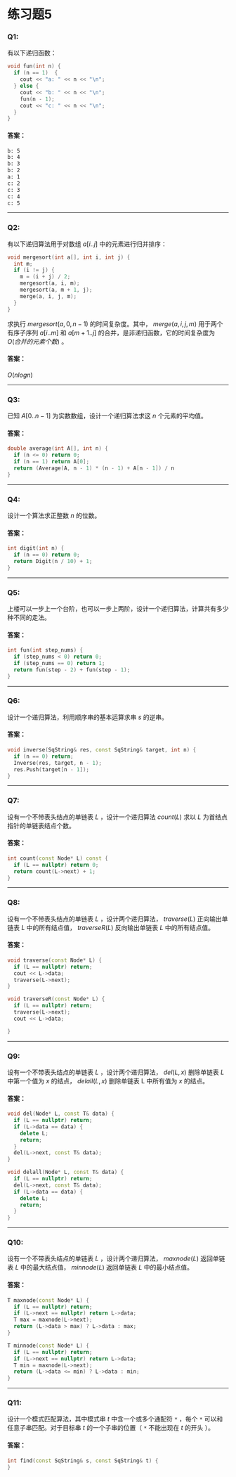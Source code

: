 # 练习题5

### Q1:
有以下递归函数：
```cpp
void fun(int n) {
  if (n == 1)  {
    cout << "a: " << n << "\n";
  } else {
    cout << "b: " << n << "\n";
    fun(n - 1);
    cout << "c: " << n << "\n";
  }
}
```

#### 答案：
```sh
b: 5
b: 4
b: 3
b: 2
a: 1
c: 2
c: 3
c: 4
c: 5
```

---

### Q2:
有以下递归算法用于对数组 $a[i..j]$ 中的元素进行归并排序：
```cpp
void mergesort(int a[], int i, int j) {
  int m;
  if (i != j) {
    m = (i + j) / 2;
    mergesort(a, i, m);
    mergesort(a, m + 1, j);
    merge(a, i, j, m);
  }
}
```
求执行 $mergesort(a, 0, n - 1)$ 的时间复杂度。其中， $merge(a, i, j, m)$ 用于两个有序子序列 $a[i..m]$ 和 $a[m + 1..j]$ 的合并，是非递归函数，它的时间复杂度为 $O(合并的元素个数)$ 。

#### 答案：
$O(nlogn)$

---

### Q3:
已知 $A[0..n-1]$ 为实数数组，设计一个递归算法求这 $n$ 个元素的平均值。


#### 答案：
```cpp
double average(int A[], int n) {
  if (n <= 0) return 0;
  if (n == 1) return A[0];
  return (Average(A, n - 1) * (n - 1) + A[n - 1]) / n
}
```

---

### Q4:
设计一个算法求正整数 $n$ 的位数。

#### 答案：
```cpp
int digit(int n) {
  if (n == 0) return 0;
  return Digit(n / 10) + 1;
}
```

---

### Q5:
上楼可以一步上一个台阶，也可以一步上两阶，设计一个递归算法，计算共有多少种不同的走法。

#### 答案：
```cpp
int fun(int step_nums) {
  if (step_nums < 0) return 0;
  if (step_nums == 0) return 1;
  return fun(step - 2) + fun(step - 1);
}
```

---

### Q6:
设计一个递归算法，利用顺序串的基本运算求串 $s$ 的逆串。

#### 答案：
```cpp
void inverse(SqString& res, const SqString& target, int n) {
  if (n == 0) return;
  Inverse(res, target, n - 1);
  res.Push(target[n - 1]);
}
```

---

### Q7:
设有一个不带表头结点的单链表 $L$ ，设计一个递归算法 $count(L)$ 求以 $L$ 为首结点指针的单链表结点个数。

#### 答案：
```cpp
int count(const Node* L) const {
  if (L == nullptr) return 0;
  return count(L->next) + 1;
}
```

---

### Q8:
设有一个不带表头结点的单链表 $L$ ，设计两个递归算法， $traverse(L)$ 正向输出单链表 $L$ 中的所有结点值， $traverseR(L)$ 反向输出单链表 $L$ 中的所有结点值。


#### 答案：
```cpp
void traverse(const Node* L) {
  if (L == nullptr) return;
  cout << L->data;
  traverse(L->next);
}

void traverseR(const Node* L) {
  if (L == nullptr) return;
  traverse(L->next);
  cout << L->data;

}
```

---

### Q9:
设有一个不带表头结点的单链表 $L$ ，设计两个递归算法， $del(L, x)$ 删除单链表 $L$ 中第一个值为 $x$ 的结点， $delall(L, x)$ 删除单链表 L 中所有值为 $x$ 的结点。

#### 答案：
```cpp
void del(Node* L, const T& data) {
  if (L == nullptr) return;
  if (L->data == data) {
    delete L;
    return;
  }
  del(L->next, const T& data);
}

void delall(Node* L, const T& data) {
  if (L == nullptr) return;
  del(L->next, const T& data);
  if (L->data == data) {
    delete L;
    return;
  }
}
```

---

### Q10:
设有一个不带表头结点的单链表 $L$ ，设计两个递归算法， $maxnode(L)$ 返回单链表 $L$ 中的最大结点值， $minnode(L)$ 返回单链表 $L$ 中的最小结点值。

#### 答案：
```cpp
T maxnode(const Node* L) {
  if (L == nullptr) return;
  if (L->next == nullptr) return L->data;
  T max = maxnode(L->next);
  return (L->data > max) ? L->data : max;
}

T minnode(const Node* L) {
  if (L == nullptr) return;
  if (L->next == nullptr) return L->data;
  T min = maxnode(L->next);
  return (L->data <= min) ? L->data : min;
}
```

---

### Q11:
设计一个模式匹配算法，其中模式串 $t$ 中含一个或多个通配符 `*` ，每个 `*` 可以和任意子串匹配。对于目标串 $t$ 的一个子串的位置（ `*` 不能出现在 $t$ 的开头 ）。

#### 答案：
```cpp
int find(const SqString& s, const SqString& t) {
}
```
